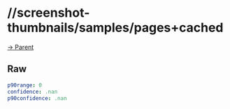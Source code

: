 
# //screenshot-thumbnails/samples/pages+cached

[→ Parent](../..)


## Raw


```yaml
p90range: 0
confidence: .nan
p90confidence: .nan

```

